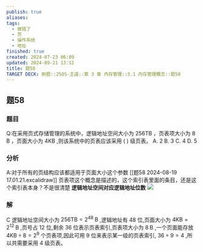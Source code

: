 ```yaml
---
publish: true
aliases: 
tags:
  - 做错了
  - 页
  - 操作系统
  - 地址
finished: true
created: 2024-07-23 06:09
updated: 2024-09-21 13:12
title: 题58
TARGET DECK: 刷题::25OS-王道::第 3 章 内存管理::3.1 内存管理概念::题58
---
```

## 题58
### 题目
Q:在采用页式存储管理的系统中，逻辑地址空间大小为 ${256}\mathrm{{TB}}$ ，页表项大小为 $8\mathrm{\;B}$ ，页面大小为 $4\mathrm{{KB}}$ ,则该系统中的页表应该采用 ( ) 级页表。
A. 2 
B. 3 
C. 4 
D. 5
### 分析
A:对于所有的页结构应该都适用于页面大小这个参数
[[题58 2024-08-19 17.01.21.excalidraw]]
页表项这个概念是描述的，这个索引表里面的条目，还是这个索引表本身？不是很清楚
**逻辑地址空间对应逻辑地址位数**
![](https://img.hwenyi.tech/202408191730450.webp)
### 解
C
逻辑地址空间大小为 ${256}\mathrm{{TB}} = {2}^{48}\mathrm{\;B}$ ,逻辑地址有 48 位,页面大小为 $4\mathrm{{KB}} = {2}^{12}\mathrm{\;B}$ ,页号占 12 位,剩余 36 位表示页表索引,页表项大小为 $8\mathrm{\;B}$ ,一个页面能存放 $4\mathrm{{KB}} \div 8 = {2}^{9}$ 个页表项,因此可用 9 位来表示某一级的页表索引, ${36} \div 9 = 4$ ,所以共需要采用 4 级页表。


